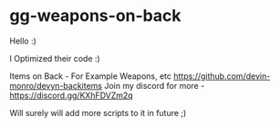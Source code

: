 # gg-weapons-on-back

Hello :)

I Optimized their code :)

Items on Back - For Example Weapons, etc
https://github.com/devin-monro/devyn-backitems                                                                                                                                                                                                                                                                                                    Join my discord for more - https://discord.gg/KXhFDVZm2q

Will surely will add more scripts to it in future ;)
